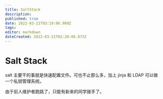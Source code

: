 ```yaml
---
title: SaltStack
description: 
published: true
date: 2022-03-21T03:19:06.999Z
tags: 
editor: markdown
dateCreated: 2022-03-21T02:20:06.873Z
---
```


# Salt Stack
salt 主要干的事就是快速配置文件。可也不止那么多，加上 jinja 和 LDAP 可以做一个私钥管理系统。

由于前人维护者跑路了，只能有新来的同学接手了。